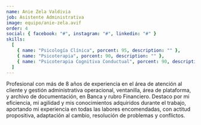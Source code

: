 ```yaml
---
name: Anie Zela Valdivia
job: Asistente Administrativa
image: equipo/anie-zela.avif
order: 4
social: { facebook: "#", instagram: "#", linkedin: "#" }
skills:
  [
    { name: "Psicología Clínica", porcent: 95, description: "" },
    { name: "Psicoterapia", porcent: 90, description: "" },
    { name: "Psicoterapia Cognitiva Conductual", porcent: 90, description: "" },
  ]
---
```


<div class="font-light tracking-wider columns-1 md:columns-2 text-zinc-700">
<p class="mb-4 capital-letter">Profesional con más de 8 años de experiencia en el área de atención al cliente y gestión administrativa operacional, ventanilla, área de plataforma, y archivo de documentación, en Banca y rubro Financiero. Destaco por mi eficiencia, mi agilidad y mis conocimientos adquiridos durante el trabajo, aportando mi experiencia en todas las labores encomendadas, con actitud propositiva, adaptación al cambio, resolución de problemas y conflictos.</p>
</div>
